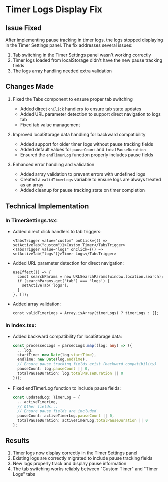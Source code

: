 # Timer Logs Display Fix

## Issue Fixed

After implementing pause tracking in timer logs, the logs stopped displaying in the Timer Settings panel. The fix addresses several issues:

1. Tab switching in the Timer Settings panel wasn't working correctly
2. Timer logs loaded from localStorage didn't have the new pause tracking fields
3. The logs array handling needed extra validation

## Changes Made

1. Fixed the Tabs component to ensure proper tab switching
   - Added direct `onClick` handlers to ensure tab state updates
   - Added URL parameter detection to support direct navigation to logs tab
   - Fixed tab value management

2. Improved localStorage data handling for backward compatibility
   - Added support for older timer logs without pause tracking fields
   - Added default values for `pauseCount` and `totalPauseDuration`
   - Ensured the `endTimerLog` function properly includes pause fields

3. Enhanced error handling and validation
   - Added array validation to prevent errors with undefined logs
   - Created a `validTimerLogs` variable to ensure logs are always treated as an array
   - Added cleanup for pause tracking state on timer completion

## Technical Implementation

### In TimerSettings.tsx:
- Added direct click handlers to tab triggers:
  ```tsx
  <TabsTrigger value="custom" onClick={() => setActiveTab("custom")}>Custom Timer</TabsTrigger>
  <TabsTrigger value="logs" onClick={() => setActiveTab("logs")}>Timer Logs</TabsTrigger>
  ```

- Added URL parameter detection for direct navigation:
  ```tsx
  useEffect(() => {
    const searchParams = new URLSearchParams(window.location.search);
    if (searchParams.get('tab') === 'logs') {
      setActiveTab('logs');
    }
  }, []);
  ```

- Added array validation:
  ```tsx
  const validTimerLogs = Array.isArray(timerLogs) ? timerLogs : [];
  ```

### In Index.tsx:
- Added backward compatibility for localStorage data:
  ```typescript
  const processedLogs = parsedLogs.map((log: any) => ({
    ...log,
    startTime: new Date(log.startTime),
    endTime: new Date(log.endTime),
    // Ensure pause tracking fields exist (backward compatibility)
    pauseCount: log.pauseCount || 0,
    totalPauseDuration: log.totalPauseDuration || 0
  }));
  ```

- Fixed endTimerLog function to include pause fields:
  ```typescript
  const updatedLog: TimerLog = {
    ...activeTimerLog,
    // Other fields...
    // Ensure pause fields are included
    pauseCount: activeTimerLog.pauseCount || 0,
    totalPauseDuration: activeTimerLog.totalPauseDuration || 0
  };
  ```

## Results

1. Timer logs now display correctly in the Timer Settings panel
2. Existing logs are correctly migrated to include pause tracking fields
3. New logs properly track and display pause information
4. The tab switching works reliably between "Custom Timer" and "Timer Logs" tabs 
